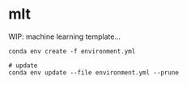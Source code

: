 # mlt
WIP: machine learning template...

```
conda env create -f environment.yml

# update
conda env update --file environment.yml --prune
```